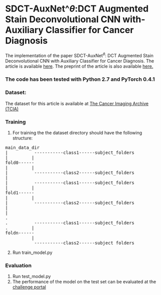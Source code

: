 # SDCT-AuxNet^${\theta}$:DCT Augmented Stain Deconvolutional CNN with-Auxiliary Classifier for Cancer Diagnosis
The implementation of the paper SDCT-AuxNet$^{\theta}$: DCT Augmented Stain Deconvolutional CNN with Auxiliary Classifier for Cancer Diagnosis. The article is available [here](https://www.sciencedirect.com/science/article/abs/pii/S136184152030027X). The preprint of the article is also available [here.](https://arxiv.org/abs/2006.00304)


### The code has been tested with Python 2.7 and PyTorch 0.4.1

### Dataset:
The dataset for this article is available at [The Cancer Imaging Archive (TCIA)]( https://wiki.cancerimagingarchive.net/display/Public/C_NMC_2019+Dataset%3A+ALL+Challenge+dataset+of+ISBI+2019)


### Training
1. For training the the dataset directory should have the following structure:
<pre>
main_data_dir
|          -----------class1------subject_folders
|         |
fold0------
|         |
|          -----------class2------subject_folders
| 
|          -----------class1------subject_folders
|         |
fold1------
|         |
|          -----------class2------subject_folders 
|
|
.
.          -----------class1------subject_folders
.         |
foldn------
          |
           -----------class2------subject_folders
</pre>

2. Run train_model.py

### Evaluation
1. Run test_model.py
2. The performance of the model on the test set can be evaluated at the [challenge portal](https://competitions.codalab.org/competitions/20395)



